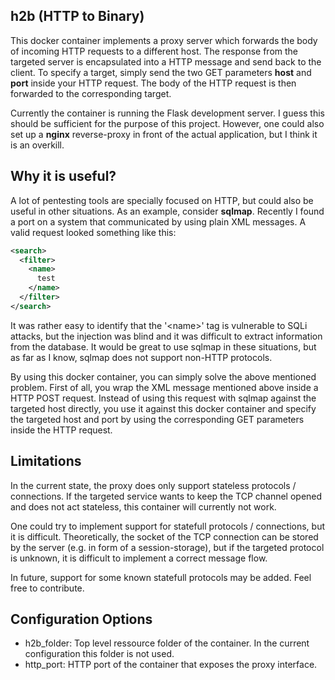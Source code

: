 ## h2b (HTTP to Binary)

This docker container implements a proxy server which forwards the body of incoming HTTP requests to a different host.
The response from the targeted server is encapsulated into a HTTP message and send back to the client. To specify a target,
simply send the two GET parameters **host** and **port** inside your HTTP request. The body of the HTTP request is then
forwarded to the corresponding target.

Currently the container is running the Flask development server. I guess this should be sufficient for the purpose of this project.
However, one could also set up a **nginx** reverse-proxy in front of the actual application, but I think it is an overkill.


## Why it is useful?

A lot of pentesting tools are specially focused on HTTP, but could also be useful in other situations. As an example, consider **sqlmap**.
Recently I found a port on a system that communicated by using plain XML messages. A valid request looked something like this:

```xml
<search>
  <filter>
    <name>
      test
    </name>
  </filter>
</search>
```

It was rather easy to identify that the '\<name\>' tag is vulnerable to SQLi attacks, but the injection was blind and it was difficult
to extract information from the database. It would be great to use sqlmap in these situations, but as far as I know, sqlmap does not
support non-HTTP protocols. 

By using this docker container, you can simply solve the above mentioned problem. First of all, you wrap the XML message mentioned above
inside a HTTP POST request. Instead of using this request with sqlmap against the targeted host directly, you use it against this docker
container and specify the targeted host and port by using the corresponding GET parameters inside the HTTP request.

## Limitations

In the current state, the proxy does only support stateless protocols / connections. If the targeted service wants to keep the TCP channel
opened and does not act stateless, this container will currently not work. 

One could try to implement support for statefull protocols / connections, but it is difficult. Theoretically, the socket of the TCP connection
can be stored by the server (e.g. in form of a session-storage), but if the targeted protocol is unknown, it is difficult to implement a correct 
message flow.

In future, support for some known statefull protocols may be added. Feel free to contribute.


## Configuration Options

* h2b_folder: Top level ressource folder of the container. In the current configuration this folder is not used.
* http_port: HTTP port of the container that exposes the proxy interface.
